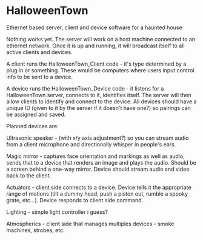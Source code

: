 # HalloweenTown
Ethernet based server, client and device software for a haunted house

Nothing works yet. The server will work on a host machine connected to an ethernet network. Once it is up and running, it will broadcast itself to all active clients and devices.

A client runs the HalloweenTown_Client code - it's type determined by a plug in or something. These would be computers where users input control info to be sent to a device.

A device runs the HalloweenTown_Device code - it listens for a HalloweenTown server, connects to it, identifies itself. The server will then allow clients to identify and connect to the device. All devices should have a unique ID (given to it by the server if it doesn't have one?) so pairings can be assigned and saved.

Planned devices are:

Ultrasonic speaker - (with x/y axis adjustment?) so you can stream audio from a client microphone and directionally whisper in people's ears.

Magic mirror - captures face orientation and markings as well as audio, sends that to a device that renders an image and plays the audio. Should be a screen behind a one-way mirror. Device should stream audio and video back to the client.

Actuators - client side connects to a device. Device tells it the appropriate range of motions (tilt a dummy head, push a piston out, rumble a spooky grate, etc...). Device responds to client side command.

Lighting - simple light controller i guess?

Atmospherics - client side that manages multiples devices - smoke machines, strobes, etc.
